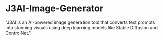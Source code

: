 # J3AI-Image-Generator
"J3AI is an AI-powered image generation tool that converts text prompts into stunning visuals using deep learning models like Stable Diffusion and ControlNet."
